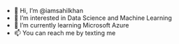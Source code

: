 - 👋 Hi, I’m @iamsahilkhan
- 👀 I’m interested in Data Science and Machine Learning
- 🌱 I’m currently learning Microsoft Azure
- 📫 You can reach me by texting me

<!---
iamsahilkhan/iamsahilkhan is a ✨ special ✨ repository because its `README.md` (this file) appears on your GitHub profile.
You can click the Preview link to take a look at your changes.
--->
